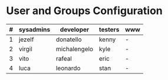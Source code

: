 # User and Groups Configuration

| #     | sysadmins | developer     | testers   | www   |
| ---   | ---       | ---           | ---       | ---   |
| 1     | jezelf    | donatello     | kenny     | -     |
| 2     | virgil    | michalengelo  | kyle      | -     |
| 3     | vito      | rafeal        | eric      | -     |
| 4     | luca      | leonardo      | stan      | -     |
